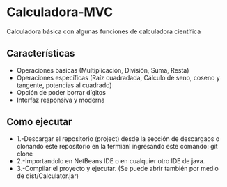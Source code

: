 # Calculadora-MVC
Calculadora básica con algunas funciones de calculadora científica 

## Características

- Operaciones básicas (Multiplicación, División, Suma, Resta)
- Operaciones específicas (Raíz cuadradada, Cálculo de seno, coseno y tangente, potencias al cuadrado)
- Opción de poder borrar dígitos
- Interfaz responsiva y moderna 

## Como ejecutar

- 1.-Descargar el repositorio (project) desde la sección de descargaos o clonando este repositorio en la termianl ingresando este comando: git clone 
- 2.-Importandolo en NetBeans IDE o en cualquier otro IDE de java.
- 3.-Compilar el proyecto y ejecutar.
(Se puede abrir también por medio de dist/Calculator.jar)
